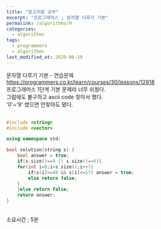 ```yaml
---
title: "알고리즘 공부"
excerpt: "프로그래머스 ; 문자열 다루기 기본"
permalink: /algorithms/9
categories:
  - algorithms
tags:
  - programmers
  - algorithms
last_modified_at: 2020-06-19
---
```


문자열 다루기 기본 - 연습문제  
<https://programmers.co.kr/learn/courses/30/lessons/12918>  
프로그래머스 1단계 기본 문제라 너무 쉬웠다.  
그럼에도 불구하고 ascii code 찾아서 했다.  
'0'~'9' 썼으면 안찾아도 됐다.  
<br>
```cpp
#include <string>
#include <vector>

using namespace std;

bool solution(string s) {
    bool answer = true;
    if(s.size()==4 || s.size()==6){
    for(int i=0;i<s.size();i++){
        if(s[i]>=48 && s[i]<=57) answer = true;
        else return false;
    }
    }else return false;
    return answer;
}
```
<br>
소요시간 ; 5분
